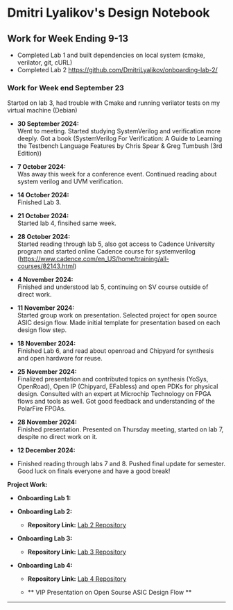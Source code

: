 # Dmitri Lyalikov's Design Notebook 

## Work for Week Ending 9-13
* Completed Lab 1 and built dependencies on local system (cmake, verilator, git, cURL)
* Completed Lab 2 https://github.com/DmitriLyalikov/onboarding-lab-2/

### Work for Week end September 23
Started on lab 3, had trouble with Cmake and running verilator tests on my virtual machine (Debian)

- **30 September 2024:**  
  Went to meeting. Started studying SystemVerilog and verification more deeply. Got a book (SystemVerilog For Verification: A Guide to Learning the Testbench Language Features by Chris Spear & Greg Tumbush (3rd Edition))

- **7 October 2024:**  
  Was away this week for a conference event. Continued reading about system verilog and UVM verification. 

- **14 October 2024:**  
  Finished Lab 3. 

- **21 October 2024:**  
  Started lab 4, finsihed same week.

- **28 October 2024:**  
  Started reading through lab 5, also got access to Cadence University program and started online Cadence course for systemverilog (https://www.cadence.com/en_US/home/training/all-courses/82143.html)

- **4 November 2024:**  
  Finished and understood lab 5, continuing on SV course outside of direct work. 

- **11 November 2024:**  
  Started group work on presentation. Selected project for open source ASIC design flow. Made initial template for presentation based on each design flow step.

- **18 November 2024:**  
  Finished Lab 6, and read about openroad and Chipyard for synthesis and open hardware for reuse. 

- **25 November 2024:**  
  Finalized presentation and contributed topics on synthesis (YoSys, OpenRoad), Open IP (Chipyard, EFabless) and open PDKs for physical design. Consulted with an expert at Microchip Technology on FPGA flows and tools as well. Got good feedback and understanding of the PolarFire FPGAs.

- **28 November 2024:**  
  Finished presentation. Presented on Thursday meeting, started on lab 7, despite no direct work on it. 

- **12 December 2024:**
- Finished reading through labs 7 and 8. Pushed final update for semester. Good luck on finals everyone and have a good break!



**Project Work:**  

- **Onboarding Lab 1:**  

- **Onboarding Lab 2:**  
  - **Repository Link:** [Lab 2 Repository](https://github.com/DmitriLyalikov/onboarding-lab-2)  


- **Onboarding Lab 3:**  
  - **Repository Link:** [Lab 3 Repository](https://github.com/DmitriLyalikov/onboarding-lab-3)  


- **Onboarding Lab 4:**  
  - **Repository Link:** [Lab 4 Repository](https://github.com/DmitriLyalikov/onboarding-lab-4)
 
  - ** VIP Presentation on Open Sourse ASIC Design Flow **

---


